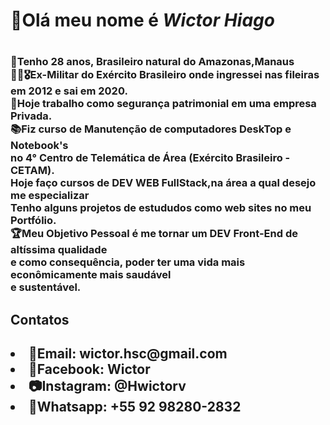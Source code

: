 <h1>👋Olá meu nome é <i>Wictor Hiago</i><h1>
<h3>🤵‍Tenho 28 anos, Brasileiro natural do Amazonas,Manaus<br>
👨‍✈️🎖️Ex-Militar do Exército Brasileiro onde ingressei nas fileiras
em 2012 e sai em 2020. <br>
💼Hoje trabalho como segurança patrimonial em uma empresa Privada. <br>
📚Fiz curso de Manutenção de computadores DeskTop e Notebook's<br>
no 4° Centro de Telemática de Área (Exército Brasileiro - CETAM). <br>
Hoje faço cursos de DEV WEB FullStack,na área a qual desejo me especializar<br>
Tenho alguns projetos de estududos como web sites  no meu Portfólio. <br>
🏆Meu Objetivo Pessoal é me tornar um DEV Front-End de altíssima qualidade<br>
e como consequência, poder ter uma vida mais econômicamente mais saudável<br>
e sustentável.<br>
<h2>Contatos<h2>
<li>📧Email: wictor.hsc@gmail.com
<li>📸Facebook: Wictor
<li>📷Instagram: @Hwictorv
<li>📱Whatsapp: +55 92 98280-2832
